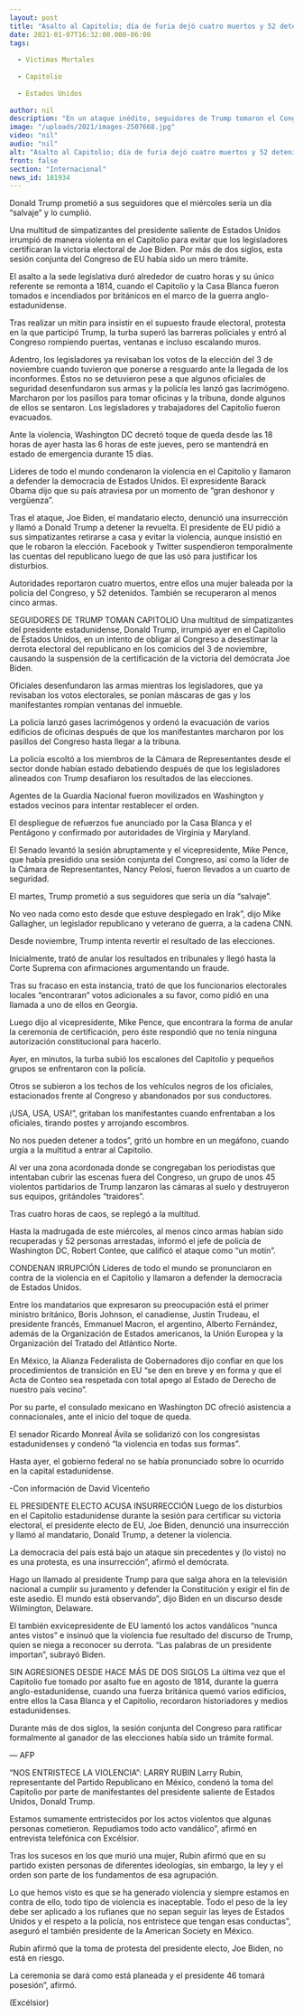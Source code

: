 ```yaml
---
layout: post
title: "Asalto al Capitolio; día de furia dejó cuatro muertos y 52 detenidos"
date: 2021-01-07T16:32:00.000-06:00
tags:
  
  - Victimas Mortales
  
  - Capitolio
  
  - Estados Unidos
  
author: nil
description: "En un ataque inédito, seguidores de Trump tomaron el Congreso e interrumpieron la certificación del triunfo de Biden, que se reanudó horas mas tarde"
image: "/uploads/2021/images-2507668.jpg"
video: "nil"
audio: "nil"
alt: "Asalto al Capitolio; día de furia dejó cuatro muertos y 52 detenidos"
front: false
section: "Internacional"
news_id: 181934
---
```


Donald Trump prometió a sus seguidores que el miércoles sería un día “salvaje” y lo cumplió.

Una multitud de simpatizantes del presidente saliente de Estados Unidos irrumpió de manera violenta en el Capitolio para evitar que los legisladores certificaran la victoria electoral de Joe Biden. Por más de dos siglos, esta sesión conjunta del Congreso de EU había sido un mero trámite.

El asalto a la sede legislativa duró alrededor de cuatro horas y su único referente se remonta a 1814, cuando el Capitolio y la Casa Blanca fueron tomados e incendiados por británicos en el marco de la guerra anglo-estadunidense.

Tras realizar un mitin para insistir en el supuesto fraude electoral, protesta en la que participó Trump, la turba superó las barreras policiales y entró al Congreso rompiendo puertas, ventanas e incluso escalando muros.

Adentro, los legisladores ya revisaban los votos de la elección del 3 de noviembre cuando tuvieron que ponerse a resguardo ante la llegada de los inconformes. Éstos no se detuvieron pese a que algunos oficiales de seguridad desenfundaron sus armas y la policía les lanzó gas lacrimógeno. Marcharon por los pasillos para tomar oficinas y la tribuna, donde algunos de ellos se sentaron. Los legisladores y trabajadores del Capitolio fueron evacuados.

Ante la violencia, Washington DC decretó toque de queda desde las 18 horas de ayer hasta las 6 horas de este jueves, pero se mantendrá en estado de emergencia durante 15 días.

Líderes de todo el mundo condenaron la violencia en el Capitolio y llamaron a defender la democracia de Estados Unidos. El expresidente Barack Obama dijo que su país atraviesa por un momento de “gran deshonor y vergüenza”.

Tras el ataque, Joe Biden, el mandatario electo, denunció una insurrección y llamó a Donald Trump a detener la revuelta. El presidente de EU pidió a sus simpatizantes retirarse a casa y evitar la violencia, aunque insistió en que le robaron la elección. Facebook y Twitter suspendieron temporalmente las cuentas del republicano luego de que las usó para justificar los disturbios.

Autoridades reportaron cuatro muertos, entre ellos una mujer baleada por la policía del Congreso, y 52 detenidos. También se recuperaron al menos cinco armas.

 

SEGUIDORES DE TRUMP TOMAN CAPITOLIO
Una multitud de simpatizantes del presidente estadunidense, Donald Trump, irrumpió ayer en el Capitolio de Estados Unidos, en un intento de obligar al Congreso a desestimar la derrota electoral del republicano en los comicios del 3 de noviembre, causando la suspensión de la certificación de la victoria del demócrata Joe Biden.

Oficiales desenfundaron las armas mientras los legisladores, que ya revisaban los votos electorales, se ponían máscaras de gas y los manifestantes rompían ventanas del inmueble.

La policía lanzó gases lacrimógenos y ordenó la evacuación de varios edificios de oficinas después de que los manifestantes marcharon por los pasillos del Congreso hasta llegar a la tribuna.

 La policía escoltó a los miembros de la Cámara de Representantes desde el sector donde habían estado debatiendo después de que los legisladores alineados con Trump desafiaron los resultados de las elecciones.

Agentes de la Guardia Nacional fueron movilizados en Washington y estados vecinos para intentar restablecer el orden.

El despliegue de refuerzos fue anunciado por la Casa Blanca y el Pentágono y confirmado por autoridades de Virginia y Maryland.

El Senado levantó la sesión abruptamente y el vicepresidente, Mike Pence, que había presidido una sesión conjunta del Congreso, así como la líder de la Cámara de Representantes, Nancy Pelosi, fueron llevados a un cuarto de seguridad.

El martes, Trump prometió a sus seguidores que sería un día “salvaje”.

No veo nada como esto desde que estuve desplegado en Irak”, dijo Mike Gallagher, un legislador republicano y veterano de guerra, a la cadena CNN.

Desde noviembre, Trump intenta revertir el resultado de las elecciones.

Inicialmente, trató de anular los resultados en tribunales y llegó hasta la Corte Suprema con afirmaciones argumentando un fraude.

Tras su fracaso en esta instancia, trató de que los funcionarios electorales locales “encontraran” votos adicionales a su favor, como pidió en una llamada a uno de ellos en Georgia.

Luego dijo al vicepresidente, Mike Pence, que encontrara la forma de anular la ceremonia de certificación, pero éste respondió que no tenía ninguna autorización constitucional para hacerlo.

Ayer, en minutos, la turba subió los escalones del Capitolio y pequeños grupos se enfrentaron con la policía.

Otros se subieron a los techos de los vehículos negros de los oficiales, estacionados frente al Congreso y abandonados por sus conductores.

¡USA, USA, USA!”, gritaban los manifestantes cuando enfrentaban a los oficiales, tirando postes y arrojando escombros.

 
No nos pueden detener a todos”, gritó un hombre en un megáfono, cuando urgía a la multitud a entrar al Capitolio.

Al ver una zona acordonada donde se congregaban los periodistas que intentaban cubrir las escenas fuera del Congreso, un grupo de unos 45 violentos partidarios de Trump lanzaron las cámaras al suelo y destruyeron sus equipos, gritándoles “traidores”.

Tras cuatro horas de caos, se replegó a la multitud.

Hasta la madrugada de este miércoles, al menos cinco armas habían sido recuperadas y 52 personas arrestadas, informó el jefe de policía de Washington DC, Robert Contee, que calificó el ataque como “un motín”.

 

CONDENAN IRRUPCIÓN
Líderes de todo el mundo se pronunciaron en contra de la violencia en el Capitolio y llamaron a defender la democracia de Estados Unidos.

Entre los mandatarios que expresaron su preocupación está el primer ministro británico, Boris Johnson, el canadiense, Justin Trudeau, el presidente francés, Emmanuel Macron, el argentino, Alberto Fernández, además de la Organización de Estados americanos, la Unión Europea y la Organización del Tratado del Atlántico Norte.

En México, la Alianza Federalista de Gobernadores dijo confiar en que los procedimientos de transición en EU “se den en breve y en forma y que el Acta de Conteo sea respetada con total apego al Estado de Derecho de nuestro país vecino”.

Por su parte, el consulado mexicano en Washington DC ofreció asistencia a connacionales, ante el inicio del toque de queda.

El senador Ricardo Monreal Ávila se solidarizó con los congresistas estadunidenses y condenó “la violencia en todas sus formas”.

Hasta ayer, el gobierno federal no se había pronunciado sobre lo ocurrido en la capital estadunidense.

-Con información de David Vicenteño

 

EL PRESIDENTE ELECTO ACUSA INSURRECCIÓN
Luego de los disturbios en el Capitolio estadunidense durante la sesión para certificar su victoria electoral, el presidente electo de EU, Joe Biden, denunció una insurrección y llamó al mandatario, Donald Trump, a detener la violencia.

La democracia del país está bajo un ataque sin precedentes y (lo visto) no es una protesta, es una insurrección”, afirmó el demócrata.

 
Hago un llamado al presidente Trump para que salga ahora en la televisión nacional a cumplir su juramento y defender la Constitución y exigir el fin de este asedio. El mundo está observando”, dijo Biden en un discurso desde Wilmington, Delaware.

El también exvicepresidente de EU lamentó los actos vandálicos “nunca antes vistos” e insinuó que la violencia fue resultado del discurso de Trump, quien se niega a reconocer su derrota. “Las palabras de un presidente importan”, subrayó Biden.

 

SIN AGRESIONES DESDE HACE MÁS DE DOS SIGLOS
La última vez que el Capitolio fue tomado por asalto fue en agosto de 1814, durante la guerra anglo-estadunidense, cuando una fuerza británica quemó varios edificios, entre ellos la Casa Blanca y el Capitolio, recordaron historiadores y medios estadunidenses.

Durante más de dos siglos, la sesión conjunta del Congreso para ratificar formalmente al ganador de las elecciones había sido un trámite formal.     

— AFP

 

“NOS ENTRISTECE LA VIOLENCIA”: LARRY RUBIN
Larry Rubin, representante del Partido Republicano en México, condenó la toma del Capitolio por parte de manifestantes del presidente saliente de Estados Unidos, Donald Trump.

Estamos sumamente entristecidos por los actos violentos que algunas personas cometieron. Repudiamos todo acto vandálico”, afirmó en entrevista telefónica con Excélsior.

Tras los sucesos en los que murió una mujer, Rubin afirmó que en su partido existen personas de diferentes ideologías, sin embargo, la ley y el orden son parte de los fundamentos de esa agrupación.

Lo que hemos visto es que se ha generado violencia y siempre estamos en contra de ello, todo tipo de violencia es inaceptable. Todo el peso de la ley debe ser aplicado a los rufianes que no sepan seguir las leyes de Estados Unidos y el respeto a la policía, nos entristece que tengan esas conductas”, aseguró el también presidente de la American Society en México.

Rubin afirmó que la toma de protesta del presidente electo, Joe Biden, no está en riesgo.

La ceremonia se dará como está planeada y el presidente 46 tomará posesión”, afirmó.

(Excélsior)